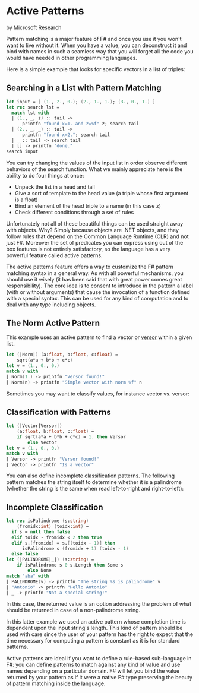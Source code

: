 # Active Patterns
by Microsoft Research

Pattern matching is a major feature of F# and once you use it you won't want to live without it. When you have a value, you can deconstruct it and bind with names in such a seamless way that you will forget all the code you would have needed in other programming languages.

Here is a simple example that looks for specific vectors in a list of triples:

## Searching in a List with Pattern Matching

```fsharp
let input = [ (1., 2., 0.); (2., 1., 1.); (3., 0., 1.) ]
let rec search lst =
  match lst with
  | (1., _, z) :: tail -> 
      printfn "found x=1. and z=%f" z; search tail
  | (2., _, _) :: tail -> 
      printfn "found x=2."; search tail
  | _ :: tail -> search tail
  | [] -> printfn "done."
search input
```

You can try changing the values of the input list in order observe different behaviors of the search function. What we mainly appreciate here is the ability to do four things at once:
* Unpack the list in a head and tail
* Give a sort of template to the head value (a triple whose first argument is a float)
* Bind an element of the head triple to a name (in this case z)
* Check different conditions through a set of rules

Unfortunately not all of these beautiful things can be used straight away with objects. Why? Simply because objects are .NET objects, and they follow rules that depend on the Common Language Runtime (CLR) and not just F#. Moreover the set of predicates you can express using out of the box features is not entirely satisfactory, so the language has a very powerful feature called active patterns.

The active patterns feature offers a way to customize the F# pattern matching syntax in a general way. As with all powerful mechanisms, you should use it wisely (it has been said that with great power comes great responsibility). The core idea is to consent to introduce in the pattern a label (with or without arguments) that cause the invocation of a function defined with a special syntax. This can be used for any kind of computation and to deal with any type including objects.

## The Norm Active Pattern

This example uses an active pattern to find a vector or [versor](https://en.wikipedia.org/wiki/Versor) within a given list.
```fsharp
let (|Norm|) (a:float, b:float, c:float) = 
    sqrt(a*a + b*b + c*c)
let v = (1., 0., 0.)
match v with
| Norm(1.) -> printfn "Versor found!"
| Norm(n) -> printfn "Simple vector with norm %f" n
```

Sometimes you may want to classify values, for instance vector vs. versor:

## Classification with Patterns

```fsharp
let (|Vector|Versor|) 
    (a:float, b:float, c:float) = 
    if sqrt(a*a + b*b + c*c) = 1. then Versor 
        else Vector
let v = (1., 0., 0.)
match v with
| Versor -> printfn "Versor found!"
| Vector -> printfn "Is a vector"
```

You can also define incomplete classification patterns. The following pattern matches the string itself to determine whether it is a palindrome (whether the string is the same when read left-to-right and right-to-left):

## Incomplete Classification

```fsharp
let rec isPalindrome (s:string) 
    (fromidx:int) (toidx:int) =
  if s = null then false
  elif toidx - fromidx < 2 then true
  elif s.[fromidx] = s.[(toidx - 1)] then 
      isPalindrome s (fromidx + 1) (toidx - 1)
  else false
let (|PALINDROME|_|) (s:string) = 
    if isPalindrome s 0 s.Length then Some s 
        else None
match "aba" with
| PALINDROME(v) -> printfn "The string %s is palindrome" v
| "Antonio" -> printfn "Hello Antonio"
| _ -> printfn "Not a special string!"
```

In this case, the returned value is an option addressing the problem of what should be returned in case of a non-palindrome string.

In this latter example we used an active pattern whose completion time is dependent upon the input string's length. This kind of pattern should be used with care since the user of your pattern has the right to expect that the time necessary for computing a pattern is constant as it is for standard patterns.

Active patterns are ideal if you want to define a rule-based sub-language in F#: you can define patterns to match against any kind of value and use names depending on a particular domain. F# will let you bind the value returned by your pattern as if it were a native F# type preserving the beauty of pattern matching inside the language.
